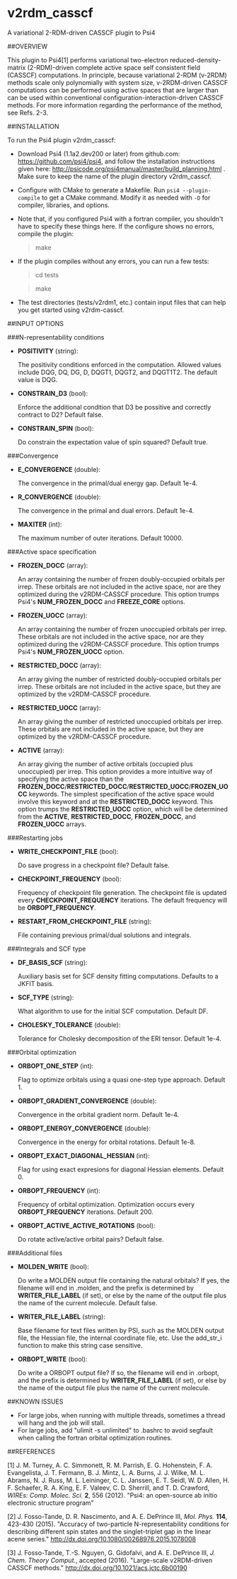 # v2rdm_casscf
A variational 2-RDM-driven CASSCF plugin to Psi4

##OVERVIEW

This plugin to Psi4[1] performs variational two-electron reduced-density-matrix (2-RDM)-driven complete active space self consistent field (CASSCF) computations.  In principle, because  variational 2-RDM (v-2RDM) methods scale only polynomially with system size, v-2RDM-driven CASSCF computations can be performed using active spaces that are larger than can be used within conventional configuration-interaction-driven CASSCF methods.  For more information regarding the performance of the method, see Refs. 2-3.

##INSTALLATION

To run the Psi4 plugin v2rdm_casscf:

* Download Psi4 (1.1a2.dev200 or later) from github.com: https://github.com/psi4/psi4, and follow the installation instructions given here: http://psicode.org/psi4manual/master/build_planning.html . Make sure to keep the name of the plugin directory v2rdm_casscf.

*  Configure with CMake to generate a Makefile. Run `psi4 --plugin-compile` to get a CMake command. Modify it as needed with `-D` for compiler, libraries, and options.

* Note that, if you configured Psi4 with a fortran compiler, you shouldn't have to specify these things here. If the configure shows no errors, compile the plugin:

  > make

* If the plugin compiles without any errors, you can run a few tests:

  > cd tests

  > make

* The test directories (tests/v2rdm1, etc.) contain input files that can help you get started using v2rdm-casscf.

##INPUT OPTIONS

###N-representability conditions

* **POSITIVITY** (string):

    The positivity conditions enforced in the computation.  Allowed values
    include DQG, DQ, DG, D, DQGT1, DQGT2, and DQGT1T2.  The default value
    is DQG.

* **CONSTRAIN_D3** (bool):

    Enforce the additional condition that D3 be possitive and correctly
    contract to D2?  Default false.

* **CONSTRAIN_SPIN** (bool):

    Do constrain the expectation value of spin squared? Default true.

###Convergence

* **E_CONVERGENCE** (double):

    The convergence in the primal/dual energy gap.  Default 1e-4.

* **R_CONVERGENCE** (double):

    The convergence in the primal and dual errors. Default 1e-4.

* **MAXITER** (int):

    The maximum number of outer iterations.  Default 10000.

###Active space specification

* **FROZEN_DOCC** (array):

    An array containing the number of frozen doubly-occupied orbitals per
    irrep.  These orbitals are not included in the active space, nor are
    they optimized during the v2RDM-CASSCF procedure.  This option trumps
    Psi4's **NUM_FROZEN_DOCC** and **FREEZE_CORE** options.

* **FROZEN_UOCC** (array):

    An array containing the number of frozen unoccupied orbitals per
    irrep.  These orbitals are not included in the active space, nor are
    they optimized during the v2RDM-CASSCF procedure.  This option trumps
    Psi4's **NUM_FROZEN_UOCC** option.

* **RESTRICTED_DOCC** (array):

    An array giving the number of restricted doubly-occupied orbitals per 
    irrep.  These orbitals are not included in the active space, but they are
    optimized by the v2RDM-CASSCF procedure.

* **RESTRICTED_UOCC** (array):

    An array giving the number of restricted unoccupied orbitals per 
    irrep.  These orbitals are not included in the active space, but they are
    optimized by the v2RDM-CASSCF procedure.

* **ACTIVE** (array):

    An array giving the number of active orbitals (occupied plus
    unoccupied) per irrep.  This option provides a more intuitive way of
    specifying the active space than the
    **FROZEN_DOCC**/**RESTRICTED_DOCC**/**RESTRICTED_UOCC**/**FROZEN_UOCC**
    keywords.  The simplest specification of the active space would
    involve this keyword and at the **RESTRICTED_DOCC** keyword.  This
    option trumps the **RESTRICTED_UOCC** option, which will be determined
    from the **ACTIVE**, **RESTRICTED_DOCC**, **FROZEN_DOCC**, and
    **FROZEN_UOCC** arrays.

###Restarting jobs

* **WRITE_CHECKPOINT_FILE** (bool):

    Do save progress in a checkpoint file?  Default false.

* **CHECKPOINT_FREQUENCY** (bool):

    Frequency of checkpoint file generation.  The checkpoint file is 
    updated every **CHECKPOINT_FREQUENCY** iterations.  The default frequency
    will be **ORBOPT_FREQUENCY**.

* **RESTART_FROM_CHECKPOINT_FILE** (string):

    File containing previous primal/dual solutions and integrals.

###Integrals and SCF type

* **DF_BASIS_SCF** (string):

    Auxiliary basis set for SCF density fitting computations.  Defaults
    to a JKFIT basis.

* **SCF_TYPE** (string):

    What algorithm to use for the initial SCF computation.  Default DF.

* **CHOLESKY_TOLERANCE** (double):

    Tolerance for Cholesky decomposition of the ERI tensor.  Default 1e-4.

###Orbital optimization

* **ORBOPT_ONE_STEP** (int):

    Flag to optimize orbitals using a quasi one-step type approach. Default 1.

* **ORBOPT_GRADIENT_CONVERGENCE** (double):

    Convergence in the orbital gradient norm.  Default 1e-4.

* **ORBOPT_ENERGY_CONVERGENCE** (double):

    Convergence in the energy for orbital rotations. Default 1e-8.

* **ORBOPT_EXACT_DIAGONAL_HESSIAN** (int):

    Flag for using exact expresions for diagonal Hessian elements.  Default 0.

* **ORBOPT_FREQUENCY** (int):

    Frequency of orbital optimization.  Optimization occurs every 
    **ORBOPT_FREQUENCY** iterations.  Default 200.

* **ORBOPT_ACTIVE_ACTIVE_ROTATIONS** (bool):

    Do rotate active/active orbital pairs? Default false.

###Additional files

* **MOLDEN_WRITE** (bool):

    Do write a MOLDEN output file containing the natural orbitals?  If
    yes, the filename will end in .molden, and the prefix is determined by
    **WRITER_FILE_LABEL** (if set), or else by the name of the output file
    plus the name of the current molecule.  Default false.

* **WRITER_FILE_LABEL** (string):

    Base filename for text files written by PSI, such as the MOLDEN output
    file, the Hessian file, the internal coordinate file, etc. Use the
    add_str_i function to make this string case sensitive.

* **ORBOPT_WRITE** (bool):

    Do write a ORBOPT output file?  If so, the filename will end in .orbopt,
    and the prefix is determined by **WRITER_FILE_LABEL** (if set), or else by
    the name of the output file plus the name of the current molecule.


##KNOWN ISSUES

* For large jobs, when running with multiple threads, sometimes a thread will hang and the job will stall.
* For large jobs, add "ulimit -s unlimited" to .bashrc to avoid segfault when calling the fortran orbital optimization routines.

##REFERENCES

[1] J. M. Turney, A. C. Simmonett, R. M. Parrish, E. G. Hohenstein, F. A. Evangelista, J. T. Fermann, B. J.  Mintz, L. A. Burns, J. J. Wilke, M. L. Abrams, N. J. Russ, M. L. Leininger, C. L. Janssen, E. T. Seidl, W. D. Allen, H. F. Schaefer, R. A. King, E. F. Valeev, C. D. Sherrill, and T. D. Crawford, *WIREs: Comp. Molec. Sci.* **2**, 556 (2012). "Psi4: an open-source ab initio electronic structure program"

[2] J. Fosso-Tande, D. R. Nascimento, and A. E. DePrince III, *Mol. Phys.* **114**, 423-430 (2015). "Accuracy of two-particle N-representability conditions for describing different spin states and the singlet-triplet gap in the linear acene series." http://dx.doi.org/10.1080/00268976.2015.1078008

[3] J. Fosso-Tande, T.-S. Nguyen, G. Gidofalvi, and A. E. DePrince III, *J. Chem. Theory Comput.*, accepted (2016).  "Large-scale v2RDM-driven CASSCF methods."  http://dx.doi.org/10.1021/acs.jctc.6b00190
